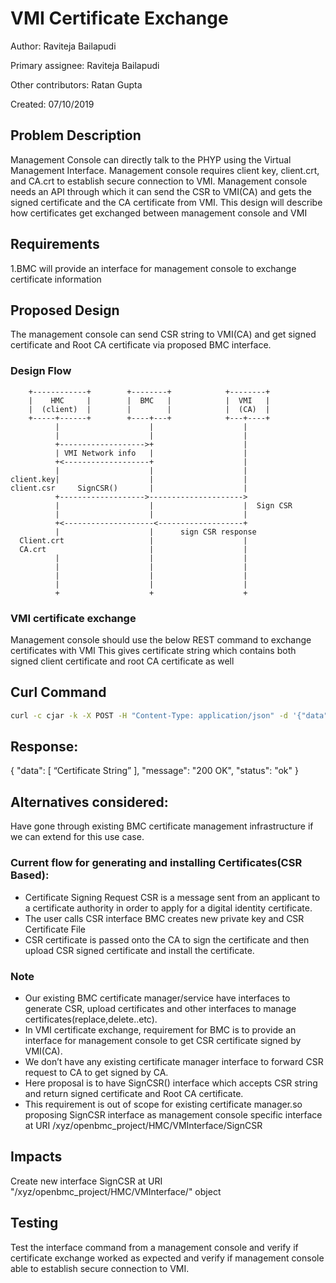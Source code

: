 # VMI Certificate Exchange

Author:
  Raviteja Bailapudi

Primary assignee:
  Raviteja Bailapudi

Other contributors:
  Ratan Gupta

Created:
  07/10/2019

## Problem Description
Management Console can directly talk to the PHYP using the
Virtual Management Interface.
Management console requires client key, client.crt, and CA.crt to establish secure connection to VMI.
Management console needs an API through which it can send the CSR to VMI(CA) and gets the signed certificate and the CA certificate from VMI.
This design will describe how certificates get exchanged between management console and VMI

## Requirements
1.BMC will provide an interface for management console to exchange certificate information

## Proposed Design
The management console can send CSR string to  VMI(CA) and get signed certificate and Root CA certificate via proposed BMC interface.

### Design Flow
```ascii
    +------------+        +--------+            +--------+
    |    HMC     |        |  BMC   |            |  VMI   |
    |  (client)  |        |        |            |  (CA)  |
    +-----+------+        +----+---+            +---+----+
          |                    |                    |
          |                    |                    |
          +------------------->+                    |
          | VMI Network info   |                    |
          +<-------------------+                    |
          |                    |                    |
client.key|                    |                    |
client.csr     SignCSR()       |                    |
          +------------------->--------------------->
          |                    |                    |  Sign CSR
          |                    |                    |
          +<--------------------<-------------------+
          |                    |      sign CSR response
  Client.crt                   |                    |
  CA.crt                       |                    |
          |                    |                    |
          |                    |                    |
          |                    |                    |
          |                    |                    |
          +                    +                    +

```
### VMI certificate exchange
Management console should use the below REST command to exchange certificates with VMI
This gives  certificate string which contains both signed  client certificate and root CA certificate as well

## Curl Command
```bash
curl -c cjar -k -X POST -H "Content-Type: application/json" -d '{"data":[CsrString:"CSR string"]  }' http://{BMC_IP}/xyz/openbmc_project/HMC/VMInterface/SignCSR
```

## Response:

{
 "data": [
   “Certificate String”
 ],
 "message": "200 OK",
 "status": "ok"
}

## Alternatives considered:

Have gone through existing BMC certificate management infrastructure if we can extend for this use case.

### Current flow for generating and installing Certificates(CSR Based):

* Certificate Signing Request CSR is a message sent from an applicant to a certificate authority in order to apply for a digital identity certificate.
* The user calls CSR interface BMC creates new private key and CSR Certificate File
* CSR certificate is passed onto the CA to sign the certificate and then upload CSR signed certificate and install the certificate.
### Note

* Our existing BMC certificate manager/service have interfaces to generate CSR, upload certificates and other interfaces to manage certificates(replace,delete..etc).
* In VMI certificate exchange, requirement for BMC is to provide an interface for  management console to get  CSR certificate signed by VMI(CA).
* We don’t have  any existing certificate manager interface to forward CSR request to CA to get signed by CA.
* Here proposal is to have SignCSR() interface which accepts CSR string and return signed certificate and Root CA certificate.
* This requirement is out of scope for existing certificate manager.so  proposing SignCSR interface as management console specific interface at URI /xyz/openbmc_project/HMC/VMInterface/SignCSR

## Impacts
Create new interface SignCSR at URI "/xyz/openbmc_project/HMC/VMInterface/" object
## Testing
Test the interface command from a management console and verify if certificate exchange worked as expected and verify if management console able to establish secure connection to VMI.
